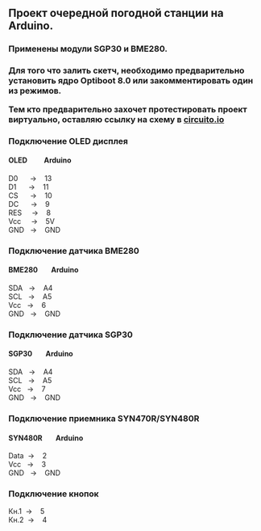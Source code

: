 <h2>Проект очередной погодной станции на Arduino.</h2>
<h3>Применены модули SGP30 и BME280.<h3>
<p>Для того что залить скетч, необходимо предварительно установить ядро Optiboot 8.0 или закомментировать один из режимов.</p>
<p>Тем кто предварительно захочет протестировать проект виртуально, оставляю ссылку на схему в <a href="https://www.circuito.io/app?components=97,97,11114,13813,35286,466193,999979">circuito.io</a></p>
  
<h3>Подключение OLED дисплея</h3>
<h4>OLED&nbsp;&nbsp;&nbsp;&nbsp;&nbsp;&nbsp;&nbsp;&nbsp;&nbsp;&nbsp;Аrduino</h4>
<div>D0&nbsp;&nbsp;&nbsp;&nbsp;&nbsp;&nbsp;->&nbsp;&nbsp;&nbsp;&nbsp;13</div>
<div>D1&nbsp;&nbsp;&nbsp;&nbsp;&nbsp;&nbsp;->&nbsp;&nbsp;&nbsp;&nbsp;11</div>
<div>CS&nbsp;&nbsp;&nbsp;&nbsp;&nbsp;&nbsp;->&nbsp;&nbsp;&nbsp;&nbsp;10</div>
<div>DC&nbsp;&nbsp;&nbsp;&nbsp;&nbsp;&nbsp;->&nbsp;&nbsp;&nbsp;&nbsp;9</div>
<div>RES&nbsp;&nbsp;&nbsp;&nbsp;&nbsp;->&nbsp;&nbsp;&nbsp;&nbsp;8</div>
<div>Vcc&nbsp;&nbsp;&nbsp;&nbsp;&nbsp;->&nbsp;&nbsp;&nbsp;&nbsp;5V</div>
<div>GND&nbsp;&nbsp;&nbsp;->&nbsp;&nbsp;&nbsp;&nbsp;GND</div>

<h3>Подключение датчика BME280</h3>
<h4>BME280&nbsp;&nbsp;&nbsp;&nbsp;&nbsp;&nbsp;&nbsp;&nbsp;Аrduino</h4>
<div>SDA&nbsp;&nbsp;&nbsp;->&nbsp;&nbsp;&nbsp;&nbsp;A4</div>
<div>SCL&nbsp;&nbsp;&nbsp;->&nbsp;&nbsp;&nbsp;&nbsp;A5</div>
<div>Vcc&nbsp;&nbsp;&nbsp;->&nbsp;&nbsp;&nbsp;&nbsp;6</div>
<div>GND&nbsp;&nbsp;&nbsp;->&nbsp;&nbsp;&nbsp;&nbsp;GND</div>

<h3>Подключение датчика SGP30</h3>
<h4>SGP30&nbsp;&nbsp;&nbsp;&nbsp;&nbsp;&nbsp;&nbsp;&nbsp;Аrduino</h4>
<div>SDA&nbsp;&nbsp;&nbsp;->&nbsp;&nbsp;&nbsp;&nbsp;A4</div>
<div>SCL&nbsp;&nbsp;&nbsp;->&nbsp;&nbsp;&nbsp;&nbsp;A5</div>
<div>Vcc&nbsp;&nbsp;&nbsp;->&nbsp;&nbsp;&nbsp;&nbsp;7</div>
<div>GND&nbsp;&nbsp;&nbsp;->&nbsp;&nbsp;&nbsp;&nbsp;GND</div>

<h3>Подключение приемника SYN470R/SYN480R</h3>
<h4>SYN480R&nbsp;&nbsp;&nbsp;&nbsp;&nbsp;&nbsp;&nbsp;&nbsp;Аrduino</h4>
<div>Data&nbsp;&nbsp;->&nbsp;&nbsp;&nbsp;&nbsp;2</div>
<div>Vcc&nbsp;&nbsp;&nbsp;->&nbsp;&nbsp;&nbsp;&nbsp;3</div>
<div>GND&nbsp;&nbsp;&nbsp;->&nbsp;&nbsp;&nbsp;&nbsp;GND</div>

<h3>Подключение кнопок</h3>
<div>Кн.1&nbsp;&nbsp;->&nbsp;&nbsp;&nbsp;&nbsp;5</div>
<div>Кн.2&nbsp;&nbsp;->&nbsp;&nbsp;&nbsp;&nbsp;4</div>

